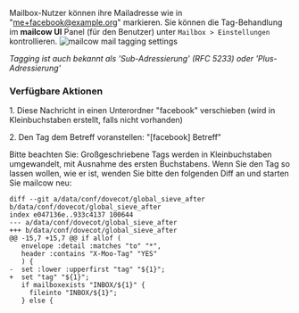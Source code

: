 Mailbox-Nutzer können ihre Mailadresse wie in "me+facebook@example.org" markieren. Sie können die Tag-Behandlung im **mailcow UI** Panel (für den Benutzer) unter `Mailbox > Einstellungen` kontrollieren.
![mailcow mail tagging settings](/assets/images/manual-guides/mailcow-tagging.de.png)

*Tagging ist auch bekannt als 'Sub-Adressierung' (RFC 5233) oder 'Plus-Adressierung'*


### Verfügbare Aktionen

1\. Diese Nachricht in einen Unterordner "facebook" verschieben (wird in Kleinbuchstaben erstellt, falls nicht vorhanden)

2\. Den Tag dem Betreff voranstellen: "[facebook] Betreff"

Bitte beachten Sie: Großgeschriebene Tags werden in Kleinbuchstaben umgewandelt, mit Ausnahme des ersten Buchstabens. Wenn Sie den Tag so lassen wollen, wie er ist, wenden Sie bitte den folgenden Diff an und starten Sie mailcow neu:
```
diff --git a/data/conf/dovecot/global_sieve_after b/data/conf/dovecot/global_sieve_after
index e047136e..933c4137 100644
--- a/data/conf/dovecot/global_sieve_after
+++ b/data/conf/dovecot/global_sieve_after
@@ -15,7 +15,7 @@ if allof (
   envelope :detail :matches "to" "*",
   header :contains "X-Moo-Tag" "YES"
   ) {
-  set :lower :upperfirst "tag" "${1}";
+  set "tag" "${1}";
   if mailboxexists "INBOX/${1}" {
     fileinto "INBOX/${1}";
   } else {
```